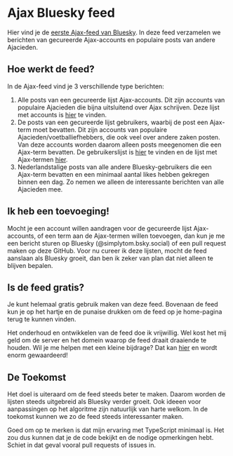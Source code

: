 # Ajax Bluesky feed
Hier vind je de [eerste Ajax-feed van Bluesky](https://bsky.app/profile/did:plc:gtkdyrkxncmr2qaq4lwtdrbd/feed/ajax). In deze feed verzamelen we berichten van gecureerde Ajax-accounts en
populaire posts van andere Ajacieden.

## Hoe werkt de feed?
In de Ajax-feed vind je 3 verschillende type berichten:
1. Alle posts van een gecureerde lijst Ajax-accounts. Dit zijn accounts van populaire Ajacieden die bijna uitsluitend over Ajax schrijven. Deze lijst met accounts is [hier](https://github.com/tomharting/ajax-bsky-feed/blob/main/src/lists/authorWhitelist.json) te vinden.
2. De posts van een gecureerde lijst gebruikers, waarbij de post een Ajax-term moet bevatten. Dit zijn accounts van populaire Ajacieden/voetballiefhebbers, die ook veel over andere zaken posten. Van deze accounts worden daarom alleen posts meegenomen die een Ajax-term bevatten. De gebruikerslijst is [hier](https://github.com/tomharting/ajax-bsky-feed/blob/main/src/lists/authorGreylist.json) te vinden en de lijst met Ajax-termen [hier](https://github.com/tomharting/ajax-bsky-feed/blob/main/src/lists/ajaxHitWords.json).
3. Nederlandstalige posts van alle andere Bluesky-gebruikers die een Ajax-term bevatten en een minimaal aantal likes hebben gekregen binnen een dag. Zo nemen we alleen de interessante berichten van alle Ajacieden mee.

## Ik heb een toevoeging!
Mocht je een account willen aandragen voor de gecureerde lijst Ajax-accounts, of een term aan de Ajax-termen willen toevoegen, dan kun je me een bericht sturen op Bluesky (@simplytom.bsky.social) of een pull request maken op deze GitHub.
Voor nu cureer ik deze lijsten, mocht de feed aanslaan als Bluesky groeit, dan ben ik zeker van plan dat niet alleen te blijven bepalen.

## Is de feed gratis?
Je kunt helemaal gratis gebruik maken van deze feed. Bovenaan de feed kun je op het hartje en de punaise drukken om de feed op je home-pagina terug te kunnen vinden.

Het onderhoud en ontwikkelen van de feed doe ik vrijwillig. Wel kost het mij geld om de server en het domein waarop de feed draait draaiende te houden. Wil je me helpen met een kleine bijdrage? Dat kan [hier](https://www.buymeacoffee.com/bsky.ajax) en wordt enorm gewaardeerd!

## De Toekomst
Het doel is uiteraard om de feed steeds beter te maken. Daarom worden de lijsten steeds uitgebreid als Bluesky verder groeit.
Ook ideeen voor aanpassingen op het algoritme zijn natuurlijk van harte welkom. In de toekomst kunnen we zo de feed steeds interessanter maken.

Goed om op te merken is dat mijn ervaring met TypeScript minimaal is. Het zou dus kunnen dat je de code bekijkt en de nodige opmerkingen hebt.
Schiet in dat geval vooral pull requests of issues in.
